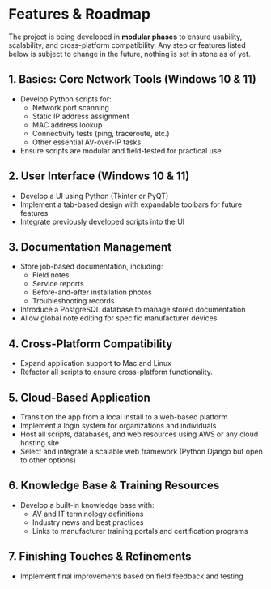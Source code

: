 # Features & Roadmap

The project is being developed in **modular phases** to ensure usability, scalability, and cross-platform compatibility. Any step or features listed below is subject to change in the future, nothing is set in stone as of yet.

## 1. Basics: Core Network Tools (Windows 10 & 11)

- Develop Python scripts for:
    - Network port scanning
    - Static IP address assignment
    - MAC address lookup
    - Connectivity tests (ping, traceroute, etc.)
    - Other essential AV-over-IP tasks
- Ensure scripts are modular and field-tested for practical use

## 2. User Interface (Windows 10 & 11)

- Develop a UI using Python (Tkinter or PyQT)
- Implement a tab-based design with expandable toolbars for future features
- Integrate previously developed scripts into the UI

## 3. Documentation Management

- Store job-based documentation, including:
    - Field notes
    - Service reports
    - Before-and-after installation photos
    - Troubleshooting records
- Introduce a PostgreSQL database to manage stored documentation
- Allow global note editing for specific manufacturer devices

## 4. Cross-Platform Compatibility
- Expand application support to Mac and Linux
- Refactor all scripts to ensure cross-platform functionality.

## 5. Cloud-Based Application
- Transition the app from a local install to a web-based platform
- Implement a login system for organizations and individuals
- Host all scripts, databases, and web resources using AWS or any cloud hosting site
- Select and integrate a scalable web framework (Python Django but open to other options)

## 6. Knowledge Base & Training Resources
- Develop a built-in knowledge base with:
    - AV and IT terminology definitions
    - Industry news and best practices
    - Links to manufacturer training portals and certification programs

## 7. Finishing Touches & Refinements
- Implement final improvements based on field feedback and testing
